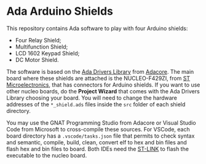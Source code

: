 # Ada Arduino Shields

This repository contains Ada software to play with four Arduino shields:
- Four Relay Shield;
- Multifunction Shield;
- LCD 1602 Keypad Shield;
- DC Motor Shield.

The software is based on the [Ada Drivers Library](https://www.github.com/Adacore/Ada_Drivers_Library) from [Adacore](https://www.adacore.com). The main board where these shields are attached is the NUCLEO-F429ZI, from [ST Microelectronics](https://www.st.com), that has connectors for Arduino shields. If you want to use other nucleo boards, do the **Project Wizard** that comes with the Ada Drivers Library choosing your board. You will need to change the hardware addresses of the `*_shield.ads` files inside the `src` folder of each shield directory.

You may use the GNAT Programming Studio from Adacore or Visual Studio Code from Microsoft to cross-compile these sources. For VSCode, each board directory has a `.vscode/tasks.json` file that permits to check syntax and semantic, compile, build, clean, convert elf to hex and bin files and flash hex and bin files to board. Both IDEs need the [ST-LINK](https://github.com/stlink-org/stlink) to flash the executable to the nucleo board.
